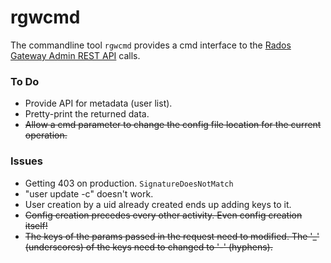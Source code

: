 # rgwcmd

The commandline tool `rgwcmd` provides a cmd interface to the [Rados Gateway Admin REST API](http://docs.ceph.com/docs/master/radosgw/adminops/#add-a-user-capability) calls.

### To Do

- Provide API for metadata (user list).
- Pretty-print the returned data.
- ~~Allow a cmd parameter to change the config file location for the current operation.~~

### Issues

- Getting 403 on production. `SignatureDoesNotMatch`
- "user update -c" doesn't work.
- User creation by a uid already created ends up adding keys to it.
- ~~Config creation precedes every other activity. Even config creation itself!~~
- ~~The keys of the params passed in the request need to modified. The '_' (underscores) of the keys need to changed to '-' (hyphens).~~
